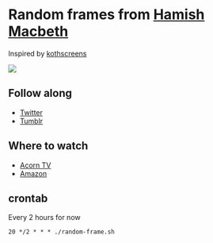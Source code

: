 # Random frames from [Hamish Macbeth](https://en.wikipedia.org/wiki/Hamish_Macbeth_(TV_series))

Inspired by [kothscreens](https://twitter.com/kothscreens)

![](https://upload.wikimedia.org/wikipedia/en/0/0d/HamishMacbethTitle.png)

## Follow along

* [Twitter](https://twitter.com/hamish__macbeth)
* [Tumblr](https://hamishmacbeth.tumblr.com/)

## Where to watch

* [Acorn TV](https://acorn.tv/hamishmacbeth/)
* [Amazon](https://www.amazon.com/gp/video/detail/B07VWS3T7M/ref=cm_sw_tw_r_pv_wb_Vyx16JI2EAK8s)

## crontab

Every 2 hours for now

```
20 */2 * * * ./random-frame.sh
```
